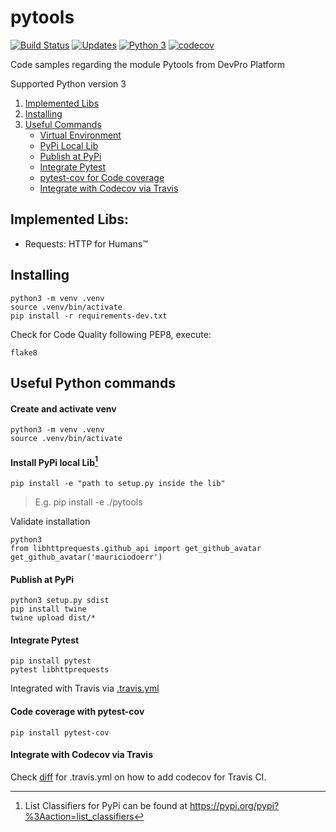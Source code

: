 # pytools 
[![Build Status](https://app.travis-ci.com/mauriciodoerr/pytools.svg?branch=main)](https://app.travis-ci.com/mauriciodoerr/pytools) 
[![Updates](https://pyup.io/repos/github/mauriciodoerr/pytools/shield.svg)](https://pyup.io/repos/github/mauriciodoerr/pytools/)
[![Python 3](https://pyup.io/repos/github/mauriciodoerr/pytools/python-3-shield.svg)](https://pyup.io/repos/github/mauriciodoerr/pytools/)
[![codecov](https://codecov.io/gh/mauriciodoerr/pytools/branch/main/graph/badge.svg?token=LM5KC44JVK)](https://codecov.io/gh/mauriciodoerr/pytools)

Code samples regarding the module Pytools from DevPro Platform

Supported Python version 3

1. [Implemented Libs](https://github.com/mauriciodoerr/pytools#implemented-libs)
2. [Installing](https://github.com/mauriciodoerr/pytools#installing)
3. [Useful Commands](https://github.com/mauriciodoerr/pytools#useful-python-commands)
   - [Virtual Environment](https://github.com/mauriciodoerr/pytools#create-and-activate-venv)
   - [PyPi Local Lib](https://github.com/mauriciodoerr/pytools#install-pypi-local-lib1)
   - [Publish at PyPi](https://github.com/mauriciodoerr/pytools#publish-at-pypi)
   - [Integrate Pytest](https://github.com/mauriciodoerr/pytools#integrate-pytest)
   - [pytest-cov for Code coverage](https://github.com/mauriciodoerr/pytools#code-coverage-with-pytest-cov)
   - [Integrate with Codecov via Travis](https://github.com/mauriciodoerr/pytools#integrate-with-codecov-via-travis)

## Implemented Libs:
- Requests: HTTP for Humans™

## Installing

```console
python3 -m venv .venv
source .venv/bin/activate
pip install -r requirements-dev.txt
```

Check for Code Quality following PEP8, execute:
```console
flake8
```

## Useful Python commands

#### Create and activate venv

```console
python3 -m venv .venv
source .venv/bin/activate
```

#### Install PyPi local Lib[^1]

```console
pip install -e "path to setup.py inside the lib"
```
> E.g. pip install -e ./pytools

Validate installation
```console
python3
from libhttprequests.github_api import get_github_avatar
get_github_avatar('mauriciodoerr')
```

#### Publish at PyPi
```console
python3 setup.py sdist
pip install twine
twine upload dist/*
```

#### Integrate Pytest
```console
pip install pytest
pytest libhttprequests
```
Integrated with Travis via [.travis.yml](.travis.yml)

#### Code coverage with pytest-cov
```console
pip install pytest-cov
```

#### Integrate with Codecov via Travis
Check [diff](https://github.com/mauriciodoerr/pytools/commit/a1be206d9ff9b7938c575e212f49ea982d20ce78#diff-6ac3f79fc25d95cd1e3d51da53a4b21b939437392578a35ae8cd6d5366ca5485) for .travis.yml on how to add codecov for Travis CI.

[^1]: List Classifiers for PyPi can be found at https://pypi.org/pypi?%3Aaction=list_classifiers
